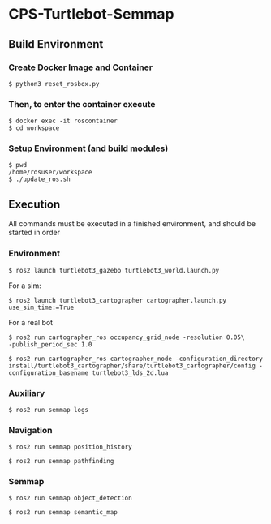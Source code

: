# CPS-Turtlebot-Semmap

## Build Environment

### Create Docker Image and Container
```shell
$ python3 reset_rosbox.py
```

### Then, to enter the container execute
```shell
$ docker exec -it roscontainer
$ cd workspace
```
### Setup Environment (and build modules)
```shell
$ pwd
/home/rosuser/workspace
$ ./update_ros.sh
```

## Execution

All commands must be executed in a finished environment, and should be started in order

### Environment
```shell
$ ros2 launch turtlebot3_gazebo turtlebot3_world.launch.py
```

For a sim:
```shell
$ ros2 launch turtlebot3_cartographer cartographer.launch.py use_sim_time:=True
```

For a real bot
```shell
$ ros2 run cartographer_ros occupancy_grid_node -resolution 0.05\
-publish_period_sec 1.0

$ ros2 run cartographer_ros cartographer_node -configuration_directory install/turtlebot3_cartographer/share/turtlebot3_cartographer/config -configuration_basename turtlebot3_lds_2d.lua

```

### Auxiliary
```shell
$ ros2 run semmap logs
```

### Navigation
```shell
$ ros2 run semmap position_history
```

```shell
$ ros2 run semmap pathfinding
```

### Semmap
```shell
$ ros2 run semmap object_detection
```


```shell
$ ros2 run semmap semantic_map
```



